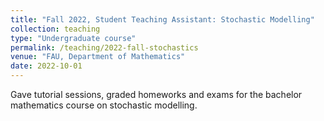 ```yaml
---
title: "Fall 2022, Student Teaching Assistant: Stochastic Modelling"
collection: teaching
type: "Undergraduate course"
permalink: /teaching/2022-fall-stochastics
venue: "FAU, Department of Mathematics"
date: 2022-10-01
---
```

Gave tutorial sessions, graded homeworks and exams for the bachelor mathematics course on stochastic modelling.